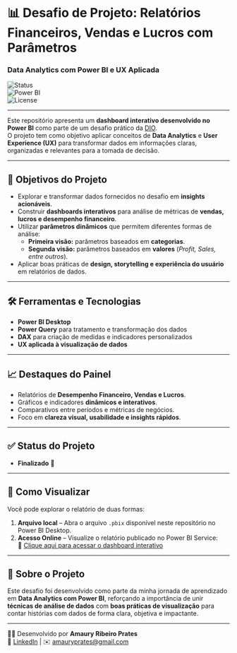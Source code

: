 # 📊 Desafio de Projeto: Relatórios Financeiros, Vendas e Lucros com Parâmetros  
### Data Analytics com Power BI e UX Aplicada


![Status](https://img.shields.io/badge/Status-Concluído-brightgreen)  
![Power BI](https://img.shields.io/badge/Power%20BI-Data%20Visualization-yellow)  
![License](https://img.shields.io/badge/License-MIT-blue)

---

Este repositório apresenta um **dashboard interativo desenvolvido no Power BI** como parte de um desafio prático da [DIO](https://www.dio.me).  
O projeto tem como objetivo aplicar conceitos de **Data Analytics** e **User Experience (UX)** para transformar dados em informações claras, organizadas e relevantes para a tomada de decisão.

---

## 🎯 Objetivos do Projeto
- Explorar e transformar dados fornecidos no desafio em **insights acionáveis**.  
- Construir **dashboards interativos** para análise de métricas de **vendas, lucros e desempenho financeiro**.  
- Utilizar **parâmetros dinâmicos** que permitem diferentes formas de análise:  
  - **Primeira visão:** parâmetros baseados em **categorias**.  
  - **Segunda visão:** parâmetros baseados em **valores** (*Profit, Sales, entre outros*).  
- Aplicar boas práticas de **design, storytelling e experiência do usuário** em relatórios de dados.  

---

## 🛠️ Ferramentas e Tecnologias
- **Power BI Desktop**  
- **Power Query** para tratamento e transformação dos dados  
- **DAX** para criação de medidas e indicadores personalizados  
- **UX aplicada à visualização de dados**  

---

## 📈 Destaques do Painel
- Relatórios de **Desempenho Financeiro, Vendas e Lucros**.  
- Gráficos e indicadores **dinâmicos e interativos**.  
- Comparativos entre períodos e métricas de negócios.  
- Foco em **clareza visual, usabilidade e insights rápidos**.  

---

## ✅ Status do Projeto
- **Finalizado** 🚀  

---

## 🚀 Como Visualizar
Você pode explorar o relatório de duas formas:  

1. **Arquivo local** – Abra o arquivo `.pbix` disponível neste repositório no Power BI Desktop.  
2. **Acesso Online** – Visualize o relatório publicado no Power BI Service:  
   🔗 [Clique aqui para acessar o dashboard interativo](https://app.powerbi.com/view?r=eyJrIjoiMTdmN2FiYzAtNDIxNi00MWI3LTgyZjAtZjhjZGJiZDJlMTliIiwidCI6IjJkZGFjMDU3LTE2NDEtNGI5Ni05MDc4LWEyZjM3NmM4NGI3NyJ9)  

---

## 📌 Sobre o Projeto
Este desafio foi desenvolvido como parte da minha jornada de aprendizado em **Data Analytics com Power BI**, reforçando a importância de unir **técnicas de análise de dados** com **boas práticas de visualização** para contar histórias com dados de forma clara, objetiva e impactante.  

---

👨‍💻 Desenvolvido por **Amaury Ribeiro Prates**  
🔗 [LinkedIn](https://www.linkedin.com/in/amaury-prates) | ✉️ amauryprates@gmail.com  
